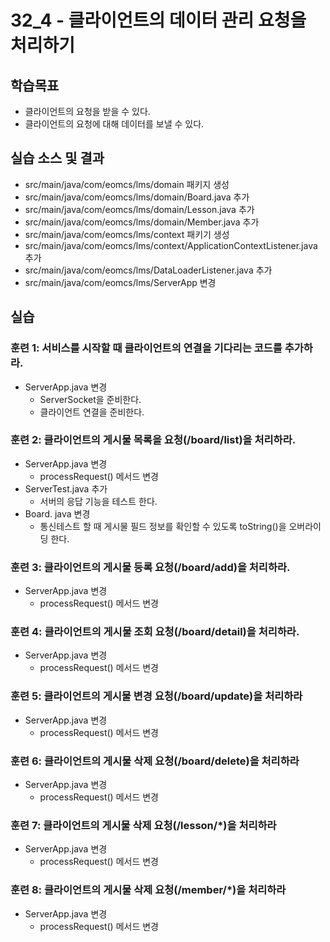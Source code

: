 # 32_4 - 클라이언트의 데이터 관리 요청을 처리하기

## 학습목표

- 클라이언트의 요청을 받을 수 있다.
- 클라이언트의 요청에 대해 데이터를 보낼 수 있다.  

## 실습 소스 및 결과

- src/main/java/com/eomcs/lms/domain 패키지 생성
- src/main/java/com/eomcs/lms/domain/Board.java 추가
- src/main/java/com/eomcs/lms/domain/Lesson.java 추가
- src/main/java/com/eomcs/lms/domain/Member.java 추가
- src/main/java/com/eomcs/lms/context 패키기 생성
- src/main/java/com/eomcs/lms/context/ApplicationContextListener.java 추가
- src/main/java/com/eomcs/lms/DataLoaderListener.java 추가
- src/main/java/com/eomcs/lms/ServerApp 변경

## 실습  

### 훈련 1: 서비스를 시작할 때 클라이언트의 연결을 기다리는 코드를 추가하라. 

- ServerApp.java 변경
  - ServerSocket을 준비한다. 
  - 클라이언트 연결을 준비한다. 
  
  
### 훈련 2: 클라이언트의 게시물 목록을 요청(/board/list)을 처리하라.
- ServerApp.java 변경
  - processRequest() 메서드 변경 
- ServerTest.java 추가
  - 서버의 응답 기능을 테스트 한다.
- Board. java 변경
  - 통신테스트 할 때 게시물 필드 정보를 확인할 수 있도록 toString()을 오버라이딩 한다. 

### 훈련 3: 클라이언트의 게시물 등록 요청(/board/add)을 처리하라.
- ServerApp.java 변경
  - processRequest() 메서드 변경 

### 훈련 4: 클라이언트의 게시물 조회 요청(/board/detail)을 처리하라.
- ServerApp.java 변경
  - processRequest() 메서드 변경  


### 훈련 5: 클라이언트의 게시물 변경 요청(/board/update)을 처리하라
- ServerApp.java 변경
  - processRequest() 메서드 변경  
  
### 훈련 6: 클라이언트의 게시물 삭제 요청(/board/delete)을 처리하라
- ServerApp.java 변경
  - processRequest() 메서드 변경  
  
### 훈련 7: 클라이언트의 게시물 삭제 요청(/lesson/*)을 처리하라
- ServerApp.java 변경
  - processRequest() 메서드 변경  
  
### 훈련 8: 클라이언트의 게시물 삭제 요청(/member/*)을 처리하라
- ServerApp.java 변경
  - processRequest() 메서드 변경  
  
  
